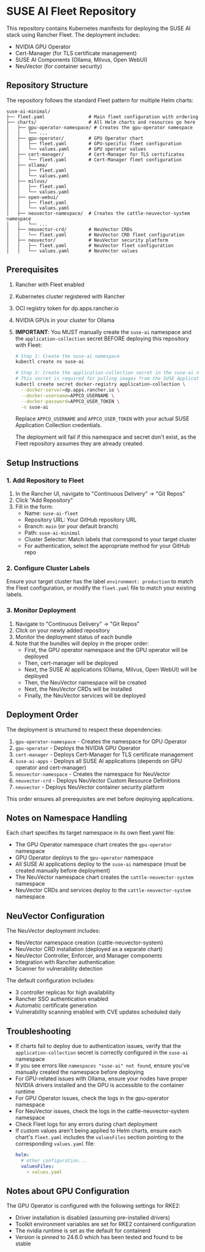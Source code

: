 # SUSE AI Fleet Repository

This repository contains Kubernetes manifests for deploying the SUSE AI stack using Rancher Fleet. The deployment includes:

- NVIDIA GPU Operator
- Cert-Manager (for TLS certificate management)
- SUSE AI Components (Ollama, Milvus, Open WebUI)
- NeuVector (for container security)

## Repository Structure

The repository follows the standard Fleet pattern for multiple Helm charts:

```
suse-ai-minimal/
├── fleet.yaml                # Main fleet configuration with ordering
├── charts/                   # All Helm charts and resources go here
│   ├── gpu-operator-namespace/ # Creates the gpu-operator namespace
│   │   └── ... 
│   ├── gpu-operator/         # GPU Operator chart
│   │   ├── fleet.yaml        # GPU-specific fleet configuration
│   │   └── values.yaml       # GPU operator values
│   ├── cert-manager/         # Cert-Manager for TLS certificates
│   │   └── fleet.yaml        # Cert-Manager fleet configuration
│   ├── ollama/
│   │   ├── fleet.yaml
│   │   └── values.yaml
│   ├── milvus/
│   │   ├── fleet.yaml
│   │   └── values.yaml
│   ├── open-webui/
│   │   ├── fleet.yaml
│   │   └── values.yaml
│   ├── neuvector-namespace/  # Creates the cattle-neuvector-system namespace
│   │   └── ... 
│   ├── neuvector-crd/        # NeuVector CRDs
│   │   └── fleet.yaml        # NeuVector CRD fleet configuration
│   ├── neuvector/            # NeuVector security platform
│   │   ├── fleet.yaml        # NeuVector fleet configuration
│   │   └── values.yaml       # NeuVector values
```

## Prerequisites

1. Rancher with Fleet enabled
2. Kubernetes cluster registered with Rancher
3. OCI registry token for dp.apps.rancher.io
4. NVIDIA GPUs in your cluster for Ollama
5. **IMPORTANT**: You MUST manually create the `suse-ai` namespace and the `application-collection` secret BEFORE deploying this repository with Fleet:

   ```bash
   # Step 1: Create the suse-ai namespace
   kubectl create ns suse-ai
   
   # Step 2: Create the application-collection secret in the suse-ai namespace
   # This secret is required for pulling images from the SUSE Application Catalog
   kubectl create secret docker-registry application-collection \
     --docker-server=dp.apps.rancher.io \
     --docker-username=APPCO_USERNAME \
     --docker-password=APPCO_USER_TOKEN \
     -n suse-ai
   ```
   Replace `APPCO_USERNAME` and `APPCO_USER_TOKEN` with your actual SUSE Application Collection credentials.

   The deployment will fail if this namespace and secret don't exist, as the Fleet repository assumes they are already created.

## Setup Instructions

### 1. Add Repository to Fleet

1. In the Rancher UI, navigate to "Continuous Delivery" → "Git Repos"
2. Click "Add Repository"
3. Fill in the form:
   - Name: `suse-ai-fleet`
   - Repository URL: Your GitHub repository URL
   - Branch: `main` (or your default branch)
   - Path: `suse-ai-minimal`
   - Cluster Selector: Match labels that correspond to your target cluster
   - For authentication, select the appropriate method for your GitHub repo

### 2. Configure Cluster Labels

Ensure your target cluster has the label `environment: production` to match the Fleet configuration, or modify the `fleet.yaml` file to match your existing labels.

### 3. Monitor Deployment

1. Navigate to "Continuous Delivery" → "Git Repos"
2. Click on your newly added repository
3. Monitor the deployment status of each bundle
4. Note that the bundles will deploy in the proper order:
   - First, the GPU operator namespace and the GPU operator will be deployed
   - Then, cert-manager will be deployed
   - Next, the SUSE AI applications (Ollama, Milvus, Open WebUI) will be deployed
   - Then, the NeuVector namespace will be created
   - Next, the NeuVector CRDs will be installed
   - Finally, the NeuVector services will be deployed

## Deployment Order

The deployment is structured to respect these dependencies:

1. `gpu-operator-namespace` - Creates the namespace for GPU Operator
2. `gpu-operator` - Deploys the NVIDIA GPU Operator 
3. `cert-manager` - Deploys Cert-Manager for TLS certificate management
4. `suse-ai-apps` - Deploys all SUSE AI applications (depends on GPU operator and cert-manager)
5. `neuvector-namespace` - Creates the namespace for NeuVector
6. `neuvector-crd` - Deploys NeuVector Custom Resource Definitions
7. `neuvector` - Deploys NeuVector container security platform

This order ensures all prerequisites are met before deploying applications.

## Notes on Namespace Handling

Each chart specifies its target namespace in its own fleet.yaml file:
- The GPU Operator namespace chart creates the `gpu-operator` namespace
- GPU Operator deploys to the `gpu-operator` namespace
- All SUSE AI applications deploy to the `suse-ai` namespace (must be created manually before deployment)
- The NeuVector namespace chart creates the `cattle-neuvector-system` namespace
- NeuVector CRDs and services deploy to the `cattle-neuvector-system` namespace

## NeuVector Configuration

The NeuVector deployment includes:
- NeuVector namespace creation (cattle-neuvector-system)
- NeuVector CRD installation (deployed as a separate chart)
- NeuVector Controller, Enforcer, and Manager components
- Integration with Rancher authentication
- Scanner for vulnerability detection

The default configuration includes:
- 3 controller replicas for high availability
- Rancher SSO authentication enabled
- Automatic certificate generation
- Vulnerability scanning enabled with CVE updates scheduled daily

## Troubleshooting

- If charts fail to deploy due to authentication issues, verify that the `application-collection` secret is correctly configured in the `suse-ai` namespace
- If you see errors like `namespaces "suse-ai" not found`, ensure you've manually created the namespace before deploying
- For GPU-related issues with Ollama, ensure your nodes have proper NVIDIA drivers installed and the GPU is accessible to the container runtime
- For GPU Operator issues, check the logs in the gpu-operator namespace
- For NeuVector issues, check the logs in the cattle-neuvector-system namespace
- Check Fleet logs for any errors during chart deployment
- If custom values aren't being applied to Helm charts, ensure each chart's `fleet.yaml` includes the `valuesFiles` section pointing to the corresponding `values.yaml` file:
  ```yaml
  helm:
    # other configuration...
    valuesFiles:
      - values.yaml
  ```

## Notes about GPU Configuration

The GPU Operator is configured with the following settings for RKE2:

- Driver installation is disabled (assuming pre-installed drivers)
- Toolkit environment variables are set for RKE2 containerd configuration
- The nvidia runtime is set as the default for containerd
- Version is pinned to 24.6.0 which has been tested and found to be stable
